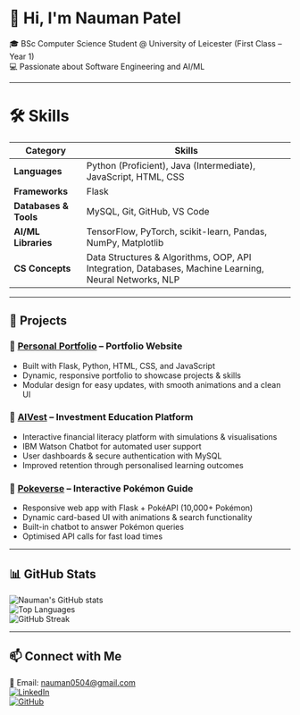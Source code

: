 # 👋 Hi, I'm Nauman Patel  

🎓 BSc Computer Science Student @ University of Leicester (First Class – Year 1)  
💻 Passionate about Software Engineering and AI/ML 

---

# 🛠️ Skills

|      Category         |                                           Skills                                                      |
|-----------------------|------------------------------------------------------------------------------------------------------ |
| **Languages**         | Python (Proficient), Java (Intermediate), JavaScript, HTML, CSS                                       |
| **Frameworks**        | Flask                                                                                                 |
| **Databases & Tools** | MySQL, Git, GitHub, VS Code                                                                           |
| **AI/ML Libraries**   | TensorFlow, PyTorch, scikit-learn, Pandas, NumPy, Matplotlib                                          |
| **CS Concepts**       | Data Structures & Algorithms, OOP, API Integration, Databases, Machine Learning, Neural Networks, NLP |


---

## 📌 Projects  

### 🔹 [Personal Portfolio](https://github.com/Naumanpatell/Portfolio-Website) – Portfolio Website  
- Built with Flask, Python, HTML, CSS, and JavaScript  
- Dynamic, responsive portfolio to showcase projects & skills  
- Modular design for easy updates, with smooth animations and a clean UI  

### 🔹 [AIVest](https://github.com/Naumanpatell/AIVest) – Investment Education Platform  
- Interactive financial literacy platform with simulations & visualisations  
- IBM Watson Chatbot for automated user support  
- User dashboards & secure authentication with MySQL  
- Improved retention through personalised learning outcomes  

### 🔹 [Pokeverse](https://github.com/Naumanpatell/PokeVerse) – Interactive Pokémon Guide  
- Responsive web app with Flask + PokéAPI (10,000+ Pokémon)  
- Dynamic card-based UI with animations & search functionality  
- Built-in chatbot to answer Pokémon queries  
- Optimised API calls for fast load times  

---


## 📊 GitHub Stats  

![Nauman's GitHub stats](https://github-readme-stats.vercel.app/api?username=Naumanpatell&show_icons=true&theme=tokyonight)  
![Top Languages](https://github-readme-stats.vercel.app/api/top-langs/?username=Naumanpatell&layout=compact&theme=tokyonight)  
![GitHub Streak](https://github-readme-streak-stats.herokuapp.com/?user=Naumanpatell&theme=tokyonight)  

---

## 📫 Connect with Me  

📧 Email: [nauman0504@gmail.com](mailto:nauman0504@gmail.com)  
[![LinkedIn](https://img.shields.io/badge/LinkedIn-0077B5?style=for-the-badge&logo=linkedin&logoColor=white)](https://www.linkedin.com/in/naumanpatel)  
[![GitHub](https://img.shields.io/badge/GitHub-100000?style=for-the-badge&logo=github&logoColor=white)](https://github.com/Naumanpatell)  
